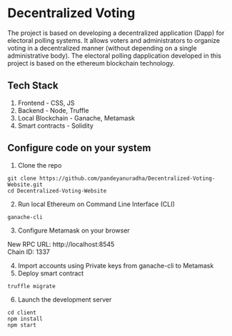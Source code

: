 # Decentralized Voting


The project is based on developing a decentralized application (Dapp) for electoral polling
systems. It allows voters and administrators to organize voting in a decentralized manner
(without depending on a single administrative body). The electoral polling dapplication developed in this project is based on the ethereum blockchain
technology. 

## Tech Stack 
1. Frontend - CSS, JS
2. Backend - Node, Truffle 
3. Local Blockchain - Ganache, Metamask
4. Smart contracts - Solidity

## Configure code on your system

1. Clone the repo 

```
git clone https://github.com/pandeyanuradha/Decentralized-Voting-Website.git
cd Decentralized-Voting-Website
```

2. Run local Ethereum on Command Line Interface (CLI)

```
ganache-cli
```

3. Configure Metamask on your browser

New RPC URL: http://localhost:8545 <br />
Chain ID: 1337

4. Import accounts using Private keys from ganache-cli to Metamask
5. Deploy smart contract  
```
truffle migrate
````
6. Launch the development server
```
cd client
npm install
npm start
```



 
